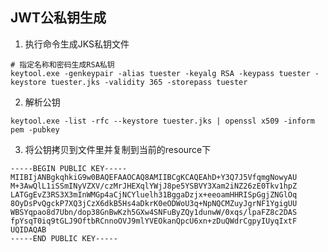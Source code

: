 ## JWT公私钥生成

1. 执行命令生成JKS私钥文件
```shell script
# 指定名称和密码生成RSA私钥
keytool.exe -genkeypair -alias tuester -keyalg RSA -keypass tuester -keystore tuester.jks -validity 365 -storepass tuester
```

2. 解析公钥
```shell script
keytool.exe -list -rfc --keystore tuester.jks | openssl x509 -inform pem -pubkey
```

3. 将公钥拷贝到文件里并复制到当前的resource下
```shell script
-----BEGIN PUBLIC KEY-----
MIIBIjANBgkqhkiG9w0BAQEFAAOCAQ8AMIIBCgKCAQEAhD+Y3Q7J5VfqmgNowyAU
M+3AwQlL1iSSmINyVZXV/czMrJHEXqlYWjJ8pe5YSBVY3Xam2iNZ26zE0Tkv1hpZ
LATGgEvZ3RS3X3mInWMGp4aCjNCYluelh31BggaDzjx+eeoamHHRISpGgjZNGlOq
8OyDsPvQgckP7XQ3jCzX6dkB5Hs4aDkrK0eODWoU3q+NpNQCMZuyJgrNF1YgigUU
WBSYqpao8d7Ubn/dop38GnBwKzh5GXw4SNFuByZQy1dunwW/0xqs/lpaFZ8c2DAS
fpYsqT0iq9tGLJ9OftbRCnnoOVJ9mlYVEOkanQpcU6xn+zDuQWdrCgpyIUyqIxtF
UQIDAQAB
-----END PUBLIC KEY-----
```